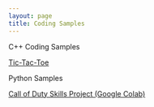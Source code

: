 ```yaml
---
layout: page
title: Coding Samples
---
```

C++ Coding Samples

[Tic-Tac-Toe](https://github.com/shivanikharva/C-Plus-Plus-Code/blob/main/tictactoe)

Python Samples

[Call of Duty Skills Project (Google Colab)](https://colab.research.google.com/drive/1Wc2q_D-s0L3Xm7TEeR0IRsGRWsvcnyK3?usp=sharing)
